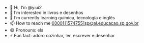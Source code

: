 - 👋 Hi, I’m @yiui2
- 👀 I’m interested in livros e desenhos
- 🌱 I’m currently learning quimica, tecnologia e inglês
- 📫 How to reach me 00001115747551sp@al.educacao.sp.gov.br
- 😄 Pronouns: ela
- ⚡ Fun fact: adoro cozinhar, ler, escrever e desenhar

<!---
yiui2/yiui2 is a ✨ special ✨ repository because its `README.md` (this file) appears on your GitHub profile.
You can click the Preview link to take a look at your changes.
--->
